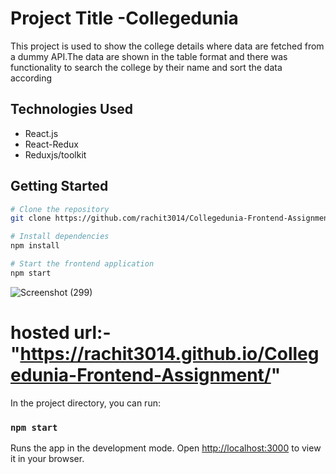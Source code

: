 # Project Title -Collegedunia 
 This project is used to show the  college details where data are fetched from a dummy API.The data are shown in the table format and there was functionality to search the college by their  name and sort the data according 

## Technologies Used

- React.js
- React-Redux
- Reduxjs/toolkit
  

## Getting Started
```bash
# Clone the repository
git clone https://github.com/rachit3014/Collegedunia-Frontend-Assignment.git

# Install dependencies
npm install

# Start the frontend application
npm start
```

![Screenshot (299)](https://github.com/rachit3014/Collegedunia-Frontend-Assignment/assets/84663169/41e18292-9d8d-4f2d-9604-63fa3342aaea)



# hosted url:- "https://rachit3014.github.io/Collegedunia-Frontend-Assignment/"


In the project directory, you can run:

### `npm start`

Runs the app in the development mode.
Open [http://localhost:3000](http://localhost:3000) to view it in your browser.
